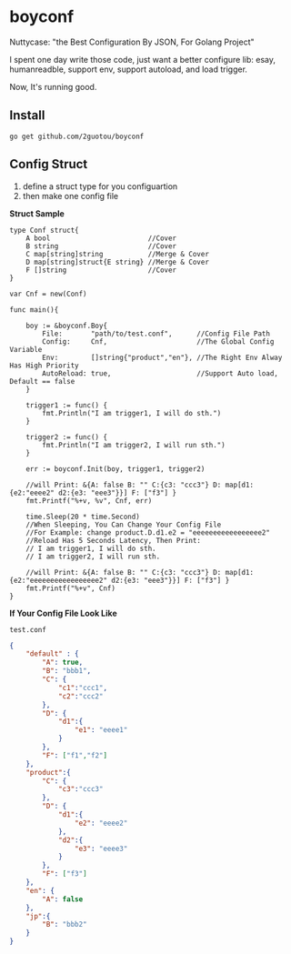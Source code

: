 # boyconf

Nuttycase: "the Best Configuration By JSON, For Golang Project"

I spent one day write those code, just want a better configure
lib: esay, humanreadble, support env, support autoload, and load trigger.

Now, It's running good.

## Install

`go get github.com/2guotou/boyconf`

## Config Struct

1. define a struct type for you configuartion
2. then make one config file

**Struct Sample**

```golang
type Conf struct{
    A bool                        //Cover
    B string                      //Cover
    C map[string]string           //Merge & Cover
    D map[string]struct{E string} //Merge & Cover
    F []string                    //Cover
}

var Cnf = new(Conf)

func main(){

    boy := &boyconf.Boy{
        File:       "path/to/test.conf",      //Config File Path
        Config:     Cnf,                      //The Global Config Variable
        Env:        []string{"product","en"}, //The Right Env Alway Has High Priority
        AutoReload: true,                     //Support Auto load, Default == false
    }

    trigger1 := func() {
        fmt.Println("I am trigger1, I will do sth.")
    }

    trigger2 := func() {
        fmt.Println("I am trigger2, I will run sth.")
    }

    err := boyconf.Init(boy, trigger1, trigger2)

    //will Print: &{A: false B: "" C:{c3: "ccc3"} D: map[d1:{e2:"eeee2" d2:{e3: "eee3"}}] F: ["f3"] }
    fmt.Printf("%+v, %v", Cnf, err)
    
    time.Sleep(20 * time.Second)
    //When Sleeping, You Can Change Your Config File
    //For Example: change product.D.d1.e2 = "eeeeeeeeeeeeeeeee2"
    //Reload Has 5 Seconds Latency, Then Print: 
    // I am trigger1, I will do sth.
    // I am trigger2, I will run sth.

    //will Print: &{A: false B: "" C:{c3: "ccc3"} D: map[d1:{e2:"eeeeeeeeeeeeeeeee2" d2:{e3: "eee3"}}] F: ["f3"] }
    fmt.Printf("%+v", Cnf)
}
```

**If Your Config File Look Like**

`test.conf`

```json
{
    "default" : {
        "A": true,
        "B": "bbb1",
        "C": {
            "c1":"ccc1",
            "c2":"ccc2"
        },
        "D": {
            "d1":{
                "e1": "eeee1"
            }
        },
        "F": ["f1","f2"]
    },
    "product":{
        "C": {
            "c3":"ccc3"
        },
        "D": {
            "d1":{
                "e2": "eeee2"
            },
            "d2":{
                "e3": "eeee3"
            }
        },
        "F": ["f3"]
    },
    "en": {
        "A": false
    },
    "jp":{
        "B": "bbb2"
    }
}
```
